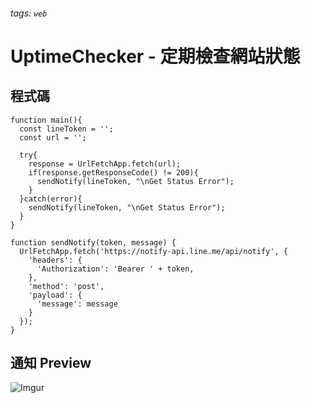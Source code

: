###### tags: `web`

# UptimeChecker - 定期檢查網站狀態

## 程式碼
```javascript=
function main(){
  const lineToken = '';
  const url = '';
  
  try{
    response = UrlFetchApp.fetch(url);
    if(response.getResponseCode() != 200){
      sendNotify(lineToken, "\nGet Status Error");
    }
  }catch(error){
    sendNotify(lineToken, "\nGet Status Error");
  }
}

function sendNotify(token, message) {
  UrlFetchApp.fetch('https://notify-api.line.me/api/notify', {
    'headers': {
      'Authorization': 'Bearer ' + token,
    },
    'method': 'post',
    'payload': {
      'message': message
    }
  });
}
```

## 通知 Preview
![Imgur](https://i.imgur.com/6dpnstS.png)
